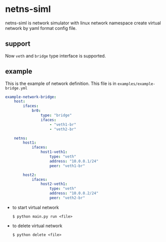 # netns-siml
netns-siml is network simulator with linux network namespace create virtual network by yaml format config file.

## support
Now `veth` and `bridge` type interface is supported.

## example
This is the example of network definition. This file is in `examples/example-bridge.yml`

```yaml
example-network-bridge:
    host:
        ifaces:
            br0:
                type: "bridge"
                ifaces:
                    - "veth1-br"
                    - "veth2-br"

    netns:
        host1:
            ifaces:
                host1-veth1:
                    type: "veth"
                    address: "10.0.0.1/24"
                    peer: "veth1-br"

        host2:
            ifaces:
                host2-veth1:
                    type: "veth"
                    address: "10.0.0.2/24"
                    peer: "veth2-br"

```

- to start virtual network
    ```
    $ python main.py run <file>
    ```

- to delete virtual network
    ```
    $ python delete <file>
    ```
